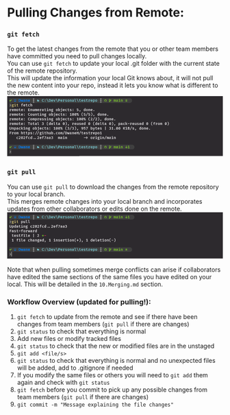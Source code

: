
# Pulling Changes from Remote:
### `git fetch`

To get the latest changes from the remote that you or other team members have committed you need to pull changes locally.  
You can use `git fetch` to update your local .git folder with the current state of the remote repository.  
This will update the information your local Git knows about, it will not pull the new content into your repo, instead it lets you know what is different to the remote.  
<kbd>![git-fetch](../images/git-fetch.png)</kbd>

### `git pull`
You can use `git pull` to download the changes from the remote repository to your local branch.  
This merges remote changes into your local branch and incorporates updates from other collaborators or edits done on the remote.  
<kbd>![git-pull](../images/git-pull.png)</kbd>

Note that when pulling sometimes merge conflicts can arise if collaborators have edited the same sections of the same files you have edited on your local. This will be detailed in the `10.Merging.md` section.

### Workflow Overview (updated for pulling!):
1. `git fetch` to update from the remote and see if there have been changes from team members (`git pull` if there are changes)
2. `git status` to check that everything is normal
3. Add new files or modify tracked files
4. `git status` to check that the new or modified files are in the unstaged
5. `git add <file/s>`
6. `git status` to check that everything is normal and no unexpected files will be added, add to .gitignore if needed
7. If you modify the same files or others you will need to `git add` them again and check with `git status`
8. `git fetch` before you commit to pick up any possible changes from team members (`git pull` if there are changes)
9. `git commit -m "Message explaining the file changes"`